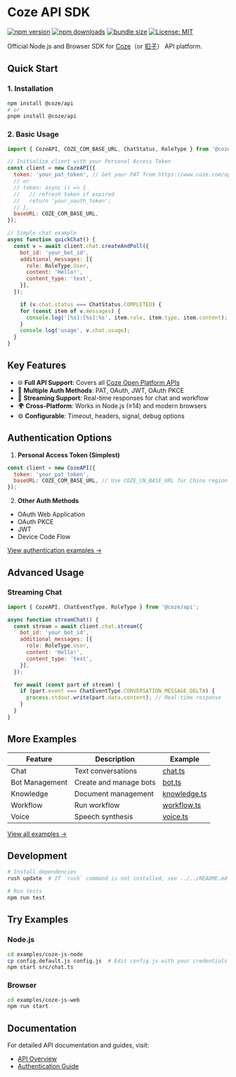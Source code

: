 
# Coze API SDK
[![npm version](https://img.shields.io/npm/v/%40coze%2Fapi)](https://www.npmjs.com/package/@coze/api)
[![npm downloads](https://img.shields.io/npm/dm/%40coze%2Fapi)](https://www.npmjs.com/package/@coze/api)
[![bundle size](https://img.shields.io/bundlephobia/min/%40coze%2Fapi)](https://bundlephobia.com/package/@coze/api)
[![License: MIT](https://img.shields.io/badge/License-MIT-yellow.svg)](https://opensource.org/licenses/MIT)



Official Node.js and Browser SDK for [Coze](https://www.coze.com)（or [扣子](https://www.coze.cn)） API platform.

## Quick Start

### 1. Installation

```sh
npm install @coze/api
# or
pnpm install @coze/api
```

### 2. Basic Usage

```javascript
import { CozeAPI, COZE_COM_BASE_URL, ChatStatus, RoleType } from '@coze/api';

// Initialize client with your Personal Access Token
const client = new CozeAPI({
  token: 'your_pat_token', // Get your PAT from https://www.coze.com/open/oauth/pats
  // or
  // token: async () => {
  //   // refresh token if expired
  //   return 'your_oauth_token';
  // },
  baseURL: COZE_COM_BASE_URL,
});

// Simple chat example
async function quickChat() {
  const v = await client.chat.createAndPoll({
    bot_id: 'your_bot_id',
    additional_messages: [{
      role: RoleType.User,
      content: 'Hello!',
      content_type: 'text',
    }],
  });

    if (v.chat.status === ChatStatus.COMPLETED) {
    for (const item of v.messages) {
      console.log('[%s]:[%s]:%s', item.role, item.type, item.content);
    }
    console.log('usage', v.chat.usage);
  }
}
```

## Key Features

- 🌐 **Full API Support**: Covers all [Coze Open Platform APIs](https://www.coze.com/docs/developer_guides/api_overview)
- 🔐 **Multiple Auth Methods**: PAT, OAuth, JWT, OAuth PKCE
- 🔄 **Streaming Support**: Real-time responses for chat and workflow
- 🌍 **Cross-Platform**: Works in Node.js (≥14) and modern browsers
- ⚙️ **Configurable**: Timeout, headers, signal, debug options

## Authentication Options

1. **Personal Access Token (Simplest)**
```javascript
const client = new CozeAPI({
  token: 'your_pat_token',
  baseURL: COZE_COM_BASE_URL, // Use COZE_CN_BASE_URL for China region
});
```

2. **Other Auth Methods**
- OAuth Web Application
- OAuth PKCE
- JWT
- Device Code Flow

[View authentication examples →](../../examples/coze-js-node/src/auth/)

## Advanced Usage

### Streaming Chat
```javascript
import { CozeAPI, ChatEventType, RoleType } from '@coze/api';

async function streamChat() {
  const stream = await client.chat.stream({
    bot_id: 'your_bot_id',
    additional_messages: [{
      role: RoleType.User,
      content: 'Hello!',
      content_type: 'text',
    }],
  });

  for await (const part of stream) {
    if (part.event === ChatEventType.CONVERSATION_MESSAGE_DELTA) {
      process.stdout.write(part.data.content); // Real-time response
    }
  }
}
```

## More Examples

| Feature | Description | Example |
|---------|-------------|----------|
| Chat | Text conversations | [chat.ts](../../examples/coze-js-node/src/chat.ts) |
| Bot Management | Create and manage bots | [bot.ts](../../examples/coze-js-node/src/bot.ts) |
| Knowledge | Document management | [knowledge.ts](../../examples/coze-js-node/src/knowledge.ts) |
| Workflow | Run workflow | [workflow.ts](../../examples/coze-js-node/src/workflow.ts) |
| Voice | Speech synthesis | [voice.ts](../../examples/coze-js-node/src/voice.ts) |

[View all examples →](../../examples/coze-js-node/src/)

## Development

```bash
# Install dependencies
rush update  # If `rush` command is not installed, see ../../README.md

# Run tests
npm run test
```

## Try Examples

### Node.js
```bash
cd examples/coze-js-node
cp config.default.js config.js  # Edit config.js with your credentials
npm start src/chat.ts
```

### Browser
```bash
cd examples/coze-js-web
npm run start
```

## Documentation

For detailed API documentation and guides, visit:
- [API Overview](https://www.coze.com/docs/developer_guides/api_overview)
- [Authentication Guide](https://www.coze.com/docs/developer_guides/authentication)
